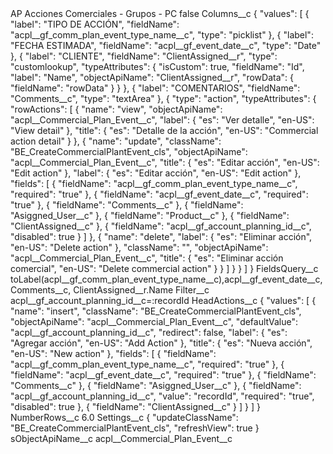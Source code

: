 <?xml version="1.0" encoding="UTF-8"?>
<CustomMetadata xmlns="http://soap.sforce.com/2006/04/metadata" xmlns:xsi="http://www.w3.org/2001/XMLSchema-instance" xmlns:xsd="http://www.w3.org/2001/XMLSchema">
    <label>AP Acciones Comerciales - Grupos - PC</label>
    <protected>false</protected>
    <values>
        <field>Columns__c</field>
        <value xsi:type="xsd:string">{
    &quot;values&quot;: [
        {
            &quot;label&quot;: &quot;TIPO DE ACCIÓN&quot;,
            &quot;fieldName&quot;: &quot;acpl__gf_comm_plan_event_type_name__c&quot;,
            &quot;type&quot;: &quot;picklist&quot;
        },
        {
            &quot;label&quot;: &quot;FECHA ESTIMADA&quot;,
            &quot;fieldName&quot;: &quot;acpl__gf_event_date__c&quot;,
            &quot;type&quot;: &quot;Date&quot;
        },
        {
            &quot;label&quot;: &quot;CLIENTE&quot;,
            &quot;fieldName&quot;: &quot;ClientAssigned__r&quot;,
            &quot;type&quot;: &quot;customlookup&quot;,
            &quot;typeAttributes&quot;: {
                &quot;isCustom&quot;: true,
                &quot;fieldName&quot;: &quot;Id&quot;,
                &quot;label&quot;: &quot;Name&quot;,
                &quot;objectApiName&quot;: &quot;ClientAssigned__r&quot;,
                &quot;rowData&quot;: {
                    &quot;fieldName&quot;: &quot;rowData&quot;
                }
            }
        },
        {
            &quot;label&quot;: &quot;COMENTARIOS&quot;,
            &quot;fieldName&quot;: &quot;Comments__c&quot;,
            &quot;type&quot;: &quot;textArea&quot;
        },
        {
            &quot;type&quot;: &quot;action&quot;,
            &quot;typeAttributes&quot;: {
                &quot;rowActions&quot;: [
                    {
                        &quot;name&quot;: &quot;view&quot;,
                        &quot;objectApiName&quot;: &quot;acpl__Commercial_Plan_Event__c&quot;,
                        &quot;label&quot;: {
                            &quot;es&quot;: &quot;Ver detalle&quot;,
                            &quot;en-US&quot;: &quot;View detail&quot;
                        },
                        &quot;title&quot;: {
                            &quot;es&quot;: &quot;Detalle de la acción&quot;,
                            &quot;en-US&quot;: &quot;Commercial action detail&quot;
                        }
                    },
                    {
                        &quot;name&quot;: &quot;update&quot;,
                        &quot;className&quot;: &quot;BE_CreateCommercialPlantEvent_cls&quot;,
                        &quot;objectApiName&quot;: &quot;acpl__Commercial_Plan_Event__c&quot;,
                        &quot;title&quot;: {
                            &quot;es&quot;: &quot;Editar acción&quot;,
                            &quot;en-US&quot;: &quot;Edit action&quot;
                        },
                        &quot;label&quot;: {
                            &quot;es&quot;: &quot;Editar acción&quot;,
                            &quot;en-US&quot;: &quot;Edit action&quot;
                        },
                        &quot;fields&quot;: [
                            {
                                &quot;fieldName&quot;: &quot;acpl__gf_comm_plan_event_type_name__c&quot;,
                                &quot;required&quot;: &quot;true&quot;
                            },
                            {
                                &quot;fieldName&quot;: &quot;acpl__gf_event_date__c&quot;,
                                &quot;required&quot;: &quot;true&quot;
                            },
                            {
                                &quot;fieldName&quot;: &quot;Comments__c&quot;
                            },
                            {
                                &quot;fieldName&quot;: &quot;Asiggned_User__c&quot;
                            },
                            {
                                &quot;fieldName&quot;: &quot;Product__c&quot;
                            },
                            {
                                &quot;fieldName&quot;: &quot;ClientAssigned__c&quot;
                            },
                            {
                                &quot;fieldName&quot;: &quot;acpl__gf_account_planning_id__c&quot;,
                                &quot;disabled&quot;: true
                            }
                        ]
                    },
                    {
                        &quot;name&quot;: &quot;delete&quot;,
                        &quot;label&quot;: {
                            &quot;es&quot;: &quot;Eliminar acción&quot;,
                            &quot;en-US&quot;: &quot;Delete action&quot;
                        },
                        &quot;className&quot;: &quot;&quot;,
                        &quot;objectApiName&quot;: &quot;acpl__Commercial_Plan_Event__c&quot;,
                        &quot;title&quot;: {
                            &quot;es&quot;: &quot;Eliminar acción comercial&quot;,
                            &quot;en-US&quot;: &quot;Delete commercial  action&quot;
                        }
                    }
                ]
            }
        }
    ]
}</value>
    </values>
    <values>
        <field>FieldsQuery__c</field>
        <value xsi:type="xsd:string">toLabel(acpl__gf_comm_plan_event_type_name__c),acpl__gf_event_date__c,Comments__c, ClientAssigned__r.Name</value>
    </values>
    <values>
        <field>Filter__c</field>
        <value xsi:type="xsd:string">acpl__gf_account_planning_id__c=:recordId</value>
    </values>
    <values>
        <field>HeadActions__c</field>
        <value xsi:type="xsd:string">{
    &quot;values&quot;: [
        {
            &quot;name&quot;: &quot;insert&quot;,
&quot;className&quot;: &quot;BE_CreateCommercialPlantEvent_cls&quot;,
            &quot;objectApiName&quot;: &quot;acpl__Commercial_Plan_Event__c&quot;,
            &quot;defaultValue&quot;: &quot;acpl__gf_account_planning_id__c&quot;,
            &quot;redirect&quot;: false,
            &quot;label&quot;: {
                &quot;es&quot;: &quot;Agregar acción&quot;,
                &quot;en-US&quot;: &quot;Add Action&quot;
            },
            &quot;title&quot;: {
                &quot;es&quot;: &quot;Nueva acción&quot;,
                &quot;en-US&quot;: &quot;New action&quot;
            },
            &quot;fields&quot;: [
                {
                    &quot;fieldName&quot;: &quot;acpl__gf_comm_plan_event_type_name__c&quot;,
                    &quot;required&quot;: &quot;true&quot;
                },
                {
                    &quot;fieldName&quot;: &quot;acpl__gf_event_date__c&quot;,
                    &quot;required&quot;: &quot;true&quot;
                },
                {
                    &quot;fieldName&quot;: &quot;Comments__c&quot;
                },
                {
                    &quot;fieldName&quot;: &quot;Asiggned_User__c&quot;
                },
                {
                    &quot;fieldName&quot;: &quot;acpl__gf_account_planning_id__c&quot;,
                    &quot;value&quot;: &quot;recordId&quot;,
                    &quot;required&quot;: &quot;true&quot;,
                    &quot;disabled&quot;: true
                },
 {
                    &quot;fieldName&quot;: &quot;ClientAssigned__c&quot;
                }
            ]
        }
    ]
}</value>
    </values>
    <values>
        <field>NumberRows__c</field>
        <value xsi:type="xsd:double">6.0</value>
    </values>
    <values>
        <field>Settings__c</field>
        <value xsi:type="xsd:string">{
    &quot;updateClassName&quot;: &quot;BE_CreateCommercialPlantEvent_cls&quot;,
    &quot;refreshView&quot;: true
}</value>
    </values>
    <values>
        <field>sObjectApiName__c</field>
        <value xsi:type="xsd:string">acpl__Commercial_Plan_Event__c</value>
    </values>
</CustomMetadata>
